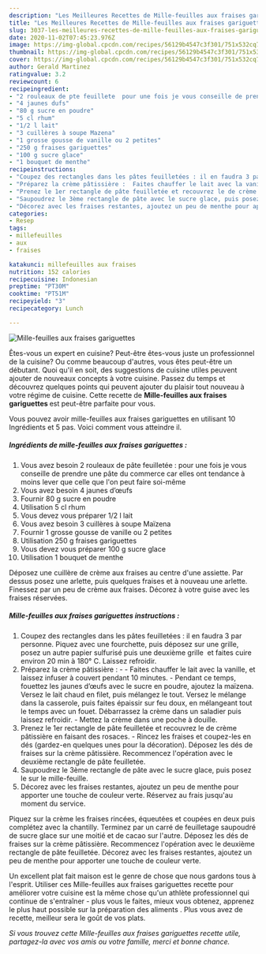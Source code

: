 ```yaml
---
description: "Les Meilleures Recettes de Mille-feuilles aux fraises gariguettes"
title: "Les Meilleures Recettes de Mille-feuilles aux fraises gariguettes"
slug: 3037-les-meilleures-recettes-de-mille-feuilles-aux-fraises-gariguettes
date: 2020-11-02T07:45:23.976Z
image: https://img-global.cpcdn.com/recipes/56129b4547c3f301/751x532cq70/mille-feuilles-aux-fraises-gariguettes-photo-principale-de-la-recette.jpg
thumbnail: https://img-global.cpcdn.com/recipes/56129b4547c3f301/751x532cq70/mille-feuilles-aux-fraises-gariguettes-photo-principale-de-la-recette.jpg
cover: https://img-global.cpcdn.com/recipes/56129b4547c3f301/751x532cq70/mille-feuilles-aux-fraises-gariguettes-photo-principale-de-la-recette.jpg
author: Gerald Martinez
ratingvalue: 3.2
reviewcount: 6
recipeingredient:
- "2 rouleaux de pte feuillete  pour une fois je vous conseille de prendre une pte du commerce car elles ont tendance  moins lever que celle que lon peut faire soimme"
- "4 jaunes dufs"
- "80 g sucre en poudre"
- "5 cl rhum"
- "1/2 l lait"
- "3 cuillères à soupe Mazena"
- "1 grosse gousse de vanille ou 2 petites"
- "250 g fraises gariguettes"
- "100 g sucre glace"
- "1 bouquet de menthe"
recipeinstructions:
- "Coupez des rectangles dans les pâtes feuilletées : il en faudra 3 par personne. Piquez avec une fourchette, puis déposez sur une grille, posez un autre papier sulfurisé puis une deuxième grille  et faites cuire environ 20 min à 180° C. Laissez refroidir."
- "Préparez la crème pâtissière :  Faites chauffer le lait avec la vanille, et laissez infuser à couvert pendant 10 minutes. Pendant ce temps, fouettez les jaunes d’œufs avec le sucre en poudre, ajoutez la maïzena. Versez le lait chaud en filet, puis mélangez le tout. Versez le mélange dans la casserole, puis faites épaissir sur feu doux, en mélangeant tout le temps avec un fouet. Débarrassez la crème dans un saladier puis laissez refroidir. Mettez la crème dans une poche à douille."
- "Prenez le 1er rectangle de pâte feuilletée et recouvrez le de crème pâtissière en faisant des rosaces. Rincez les fraises et coupez-les en dés (gardez-en quelques unes pour la décoration). Déposez les dés de fraises sur la crème pâtissière. Recommencez l&#39;opération avec le deuxième rectangle de pâte feuilletée."
- "Saupoudrez le 3ème rectangle de pâte avec le sucre glace, puis posez le sur le mille-feuille."
- "Décorez avec les fraises restantes, ajoutez un peu de menthe pour apporter une touche de couleur verte. Réservez au frais jusqu&#39;au moment du service."
categories:
- Resep
tags:
- millefeuilles
- aux
- fraises

katakunci: millefeuilles aux fraises 
nutrition: 152 calories
recipecuisine: Indonesian
preptime: "PT30M"
cooktime: "PT51M"
recipeyield: "3"
recipecategory: Lunch

---
```



![Mille-feuilles aux fraises gariguettes](https://img-global.cpcdn.com/recipes/56129b4547c3f301/751x532cq70/mille-feuilles-aux-fraises-gariguettes-photo-principale-de-la-recette.jpg)

Êtes-vous un expert en cuisine? Peut-être êtes-vous juste un professionnel de la cuisine? Ou comme beaucoup d'autres, vous êtes peut-être un débutant. Quoi qu'il en soit, des suggestions de cuisine utiles peuvent ajouter de nouveaux concepts à votre cuisine. Passez du temps et découvrez quelques points qui peuvent ajouter du plaisir tout nouveau à votre régime de cuisine. Cette recette de <strong> Mille-feuilles aux fraises gariguettes </strong> est peut-être parfaite pour vous.

<!--inarticleads1-->

Vous pouvez avoir mille-feuilles aux fraises gariguettes en utilisant 10 Ingrédients et 5 pas. Voici comment vous atteindre il.

##### Ingrédients de mille-feuilles aux fraises gariguettes :

1. Vous avez besoin 2 rouleaux de pâte feuilletée : pour une fois je vous conseille de prendre une pâte du commerce car elles ont tendance à moins lever que celle que l&#39;on peut faire soi-même
1. Vous avez besoin 4 jaunes d’œufs
1. Fournir 80 g sucre en poudre
1. Utilisation 5 cl rhum
1. Vous devez vous préparer 1/2 l lait
1. Vous avez besoin 3 cuillères à soupe Maïzena
1. Fournir 1 grosse gousse de vanille ou 2 petites
1. Utilisation 250 g fraises gariguettes
1. Vous devez vous préparer 100 g sucre glace
1. Utilisation 1 bouquet de menthe


Déposez une cuillère de crème aux fraises au centre d&#39;une assiette. Par dessus posez une arlette, puis quelques fraises et à nouveau une arlette. Finessez par un peu de crème aux fraises. Décorez à votre guise avec les fraises réservées. 

<!--inarticleads2-->

##### Mille-feuilles aux fraises gariguettes instructions :

1. Coupez des rectangles dans les pâtes feuilletées : il en faudra 3 par personne. Piquez avec une fourchette, puis déposez sur une grille, posez un autre papier sulfurisé puis une deuxième grille  et faites cuire environ 20 min à 180° C. Laissez refroidir.
1. Préparez la crème pâtissière : -  - Faites chauffer le lait avec la vanille, et laissez infuser à couvert pendant 10 minutes. - Pendant ce temps, fouettez les jaunes d’œufs avec le sucre en poudre, ajoutez la maïzena. Versez le lait chaud en filet, puis mélangez le tout. Versez le mélange dans la casserole, puis faites épaissir sur feu doux, en mélangeant tout le temps avec un fouet. Débarrassez la crème dans un saladier puis laissez refroidir. - Mettez la crème dans une poche à douille.
1. Prenez le 1er rectangle de pâte feuilletée et recouvrez le de crème pâtissière en faisant des rosaces. - Rincez les fraises et coupez-les en dés (gardez-en quelques unes pour la décoration). Déposez les dés de fraises sur la crème pâtissière. Recommencez l&#39;opération avec le deuxième rectangle de pâte feuilletée.
1. Saupoudrez le 3ème rectangle de pâte avec le sucre glace, puis posez le sur le mille-feuille.
1. Décorez avec les fraises restantes, ajoutez un peu de menthe pour apporter une touche de couleur verte. Réservez au frais jusqu&#39;au moment du service.


Piquez sur la crème les fraises rincées, équeutées et coupées en deux puis complétez avec la chantilly. Terminez par un carré de feuilletage saupoudré de sucre glace sur une moitié et de cacao sur l&#39;autre. Déposez les dés de fraises sur la crème pâtissière. Recommencez l&#39;opération avec le deuxième rectangle de pâte feuilletée. Décorez avec les fraises restantes, ajoutez un peu de menthe pour apporter une touche de couleur verte. 

<!--inarticleads1-->

<p>
Un excellent plat fait maison est le genre de chose que nous gardons tous à l'esprit. Utiliser ces Mille-feuilles aux fraises gariguettes recette pour améliorer votre cuisine est la même chose qu'un athlète professionnel qui continue de s'entraîner - plus vous le faites, mieux vous obtenez, apprenez le plus haut possible sur la préparation des aliments . Plus vous avez de recette, meilleur sera le goût de vos plats.
</p>

<p>
<i>Si vous trouvez cette Mille-feuilles aux fraises gariguettes recette utile, partagez-la avec vos amis ou votre famille, merci et bonne chance.</i>
</p>
